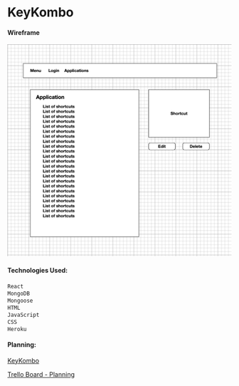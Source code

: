 <h1>KeyKombo</h1>

<h4>Wireframe</h4>

![Wireframe](wireframes/wireframe1.png)


<h4>Technologies Used:</h4>

  	React
    MongoDB
    Mongoose
    HTML
  	JavaScript
    CSS
    Heroku




<h4>Planning:</h4>

[KeyKombo](https://#/)
	
[Trello Board - Planning](https://trello.com/b/X3A42o3a/keykombo)


